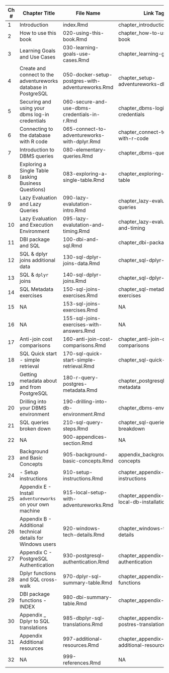 |Ch # | Chapter Title | File Name | Link Tag|
|----|---------------------|---------------------|---------|
|1|Introduction|index.Rmd|chapter_introduction|
|2|How to use this book |020-using-this-book.Rmd|chapter_how-to-use-this-book|
|3|Learning Goals and Use Cases |030-learning-goals-use-cases.Rmd|chapter_learning-goals|
|4|Create and connect to the adventureworks database in PostgreSQL|050-docker-setup-postgres-with-adventureworks.Rmd|chapter_setup-adventureworks-db|
|5|Securing and using your dbms log-in credentials |060-secure-and-use-dbms-credentials-in-r.Rmd|chapter_dbms-login-credentials|
|6|Connecting to the database with R code|065-connect-to-adventureworks-with-dplyr.Rmd|chapter_connect-to-db-with-r-code|
|7|Introduction to DBMS queries |080-elementary-queries.Rmd|chapter_dbms-queries-intro|
|8|Exploring a Single Table (asking Business Questions) |083-exploring-a-single-table.Rmd|chapter_exploring-a-single-table|
|9|Lazy Evaluation and Lazy Queries |090-lazy-evalutation-intro.Rmd|chapter_lazy-evaluation-queries|
|10|Lazy Evaluation and Execution Environment |095-lazy-evalutation-and-timing.Rmd|chapter_lazy-evaluation-and-timing|
|11|DBI package and SQL |100-dbi-and-sql.Rmd|chapter_dbi-package-sql|
|12|SQL & dplyr joins additional data |130-sql-dplyr-joins-data.Rmd|chapter_sql-dplyr-data|
|13|SQL & `dplyr` joins |140-sql-dplyr-joins.Rmd|chapter_sql-dplyr-joins|
|14|SQL Metadata exercises |150-sql-joins-exercises.Rmd|chapter_sql-metadata-exercises|
|15|NA|153-sql-joins-exercises.Rmd|NA|
|16|NA|155-sql-joins-exercises-with-answers.Rmd|NA|
|17|Anti-join cost comparisons |160-anti-join-cost-comparisons.Rmd|chapter_anti-join-cost-comparisons|
|18|SQL Quick start - simple retrieval |170-sql-quick-start-simple-retrieval.Rmd|chapter_sql-quick-start|
|19|Getting metadata about and from PostgreSQL |180-r-query-postgres-metadata.Rmd|chapter_postgresql-metadata|
|20|Drilling into your DBMS environment |190-drilling-into-db-environment.Rmd|chapter_dbms-environment|
|21|SQL queries broken down |210-sql-query-steps.Rmd|chapter_sql-queries-breakdown|
|22|NA|900-appendices-section.Rmd|NA|
|23|Background and Basic Concepts|905-background-basic-concepts.Rmd|appendix_background_basic-concepts|
|24| - Setup instructions|910-setup-instructions.Rmd|chapter_appendix-setup-instructions|
|25|Appendix E - Install `adventureworks` on your own machine |915-local-setup-with-adventureworks.Rmd|chapter_appendix-postgres-local-db-installation|
|26|Appendix B - Additional technical details for Windows users |920-windows-tech-details.Rmd|chapter_windows-tech-details|
|27|Appendix C - PostgreSQL Authentication |930-postgresql-authentication.Rmd|chapter_appendix-postresql-authentication|
|28|Dplyr functions and SQL cross-walk |970-dplyr-sql-summary-table.Rmd|chapter_appendix-dplyr-functions|
|29|DBI package functions - INDEX |980-dbi-summary-table.Rmd|chapter_appendix-dbi-index|
|30|Appendix _ Dplyr to SQL translations |985-dbplyr-sql-translations.Rmd|chapter_appendix-dplyr-to-postres-translation|
|31|Appendix Additional resources |997-additional-resources.Rmd|chapter_appendix-additional-resources|
|32|NA|999-references.Rmd|NA|
